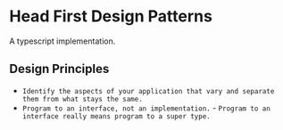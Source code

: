 # Head First Design Patterns

A typescript implementation.

## Design Principles

* `Identify the aspects of your application that vary and separate them from what stays the same.`
* `Program to an interface, not an implementation.` - `Program to an interface really means program to a super type.`
